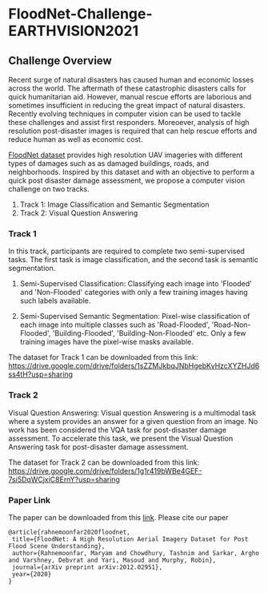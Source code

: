 # FloodNet-Challenge-EARTHVISION2021

## Challenge Overview

Recent surge of natural disasters has caused human and economic losses across the world. 
The aftermath of these catastrophic disasters calls for quick humanitarian aid. However, manual rescue efforts are laborious and sometimes insufficient in reducing the great impact of natural disasters. Recently evolving techniques in computer vision can be used to tackle these challenges and assist first responders. Moreoever, analysis of high resolution post-disaster images is required that can help rescue efforts and reduce human as well as economic cost. 

[FloodNet dataset](https://arxiv.org/abs/2012.02951) provides high resolution UAV imageries with different types of damages such as as damaged buildings, roads, and neighborhoods. Inspired by this dataset and with an objective to perform a quick post disaster damage assessment, we propose a computer vision challenge on two tracks. 

 1. Track 1: Image Classification and Semantic Segmentation
 2. Track 2: Visual Question Answering


### Track 1

In this track, participants are required to complete two semi-supervised tasks. The first task is image classification, and the second task is semantic segmentation.

1. Semi-Supervised Classification: Classifying each image into 'Flooded' and 'Non-Flooded' categories with only a few training images having such labels available.
 
2. Semi-Supervised Semantic Segmentation: Pixel-wise classification of each image into multiple classes such as 'Road-Flooded', 'Road-Non-Flooded', 'Building-Flooded', 'Building-Non-Flooded' etc. Only a few training images have the pixel-wise masks available.

The dataset for Track 1 can be downloaded from this link: https://drive.google.com/drive/folders/1sZZMJkbqJNbHgebKvHzcXYZHJd6ss4tH?usp=sharing

### Track 2

Visual Question Answering: Visual question Answering is a multimodal task where a system provides an answer for a given question from an image. 
No work has been considered the VQA task for post-disaster damage assessment. To accelerate this task, we present the Visual Question Answering task for post-disaster damage assessment.
  
The dataset for Track 2 can be downloaded from this link: https://drive.google.com/drive/folders/1g1r419bWBe4GEF-7si5DqWCjxiC8ErnY?usp=sharing

### Paper Link
The paper can be downloaded from this [link](https://arxiv.org/abs/2012.02951).
Please cite our paper
 ```
@article{rahnemoonfar2020floodnet,
  title={FloodNet: A High Resolution Aerial Imagery Dataset for Post Flood Scene Understanding},
  author={Rahnemoonfar, Maryam and Chowdhury, Tashnim and Sarkar, Argho and Varshney, Debvrat and Yari, Masoud and Murphy, Robin},
  journal={arXiv preprint arXiv:2012.02951},
  year={2020}
}
```

